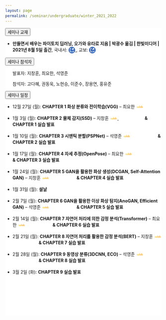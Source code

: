 ```yaml
---
layout: page
permalink: /seminar/undergraduate/winter_2021_2022
---
```


<section>
    <div class="cw-content container-fluid">
        <div class="cyw-container">
            <div class="container">
                <!--Start Container Div-->
                <div style="background-color:white;" class="container-fluid">
                    <!--Start Content Grid-->
                    <section class="row content" style="padding-bottom:100px">
                        <section class="content-wrapper title-section">
                        <!-- <h2 class="title-level-1">Projects</h2> -->
                        </section>
                        <section style="width:100%" class="content-wrapper">
                            <article>
                                <button class="accordion">세미나 교재</button>
                                <div class="panel article-content-1">
                                    <ul>
                                        <li>
                                            <strong>만들면서 배우는 파이토치 딥러닝, 오가와 유타로 지음 | 박광수 옮김 | 한빛미디어 | 2021년 8월 5일 출간</strong>,
                                            국내서: <a href="https://www.hanbit.co.kr/store/books/look.php?p_code=B7628794939"
                                               target="_blank">
                                                <img src="/assets/images/external_link.png" style="width: 1.5em;vertical-align:middle;"/>
                                            </a>,
                                            교보: <a href="http://www.kyobobook.co.kr/product/detailViewKor.laf?mallGb=KOR&ejkGb=KOR&barcode=9791162244609"
                                               target="_blank">
                                                <img src="/assets/images/external_link.png" style="width: 1.5em;vertical-align:middle;"/>
                                            </a>
                                        </li>
                                    </ul>
                                </div>
                            </article>
                        </section>
                        <section style="width:100%" class="content-wrapper">
                            <article>
                                <button class="accordion">세미나 참석자</button>
                                <div class="panel article-content-1">
                                    <ul>발표자: 지창훈, 최요한, 석영준</ul>
                                    <ul>참석자: 고다혜, 권동욱, 노현승, 이준수, 장용연, 홍유준</ul>
                                </div>
                            </article>
                        </section>
                        <section style="width:100%" class="content-wrapper">
                            <article>
                                <button class="accordion">세미나 일정</button>
                                <div class="panel article-content-1">
                                    <ul>
                                        <li>12월 27일 (월): <strong>CHAPTER 1 화상 분류와 전이학습(VGG)</strong> – 최요한
                                        <a href="https://colab.research.google.com/drive/12yyjsdACgRBZc2qSzW_J03-7h1awKHoC?usp=sharing" target="_blank">
                                            <img src="/assets/images/colab.png" width="5%" /></a></li>
                                        <br/>
                                        <li> 1월  3일 (월): <strong>CHAPTER 2 물체 감지(SSD)</strong> – 지창훈
                                            <a href="https://colab.research.google.com/drive/1Z1gYabj47K29elu1lgpemGXAH1jBxjYm?usp=sharing" target="_blank">
                                                <img src="/assets/images/colab.png" width="5%" />
                                            </a>
                                            <strong>&emsp;&emsp;&emsp;&emsp;&emsp;&emsp;& CHAPTER 1 실습 발표</strong>
                                        </li>
                                        <br/>
                                        <li> 1월  10일 (월): <strong>CHAPTER 3 시맨틱 분할(PSPNet)</strong> – 석영준
                                        <a href="https://colab.research.google.com/drive/1Z1gYabj47K29elu1lgpemGXAH1jBxjYm?usp=sharing" target="_blank">
                                            <img src="/assets/images/colab.png" width="5%" /></a>
                                         <strong>&emsp;&emsp;&emsp;&emsp;&emsp;&emsp;& CHAPTER 2 실습 발표</strong></li>
                                        <br/>
                                        <li> 1월  17일 (월): <strong>CHAPTER 4 자세 추정(OpenPose)</strong> – 최요한
                                        <a href="https://colab.research.google.com/drive/1Z1gYabj47K29elu1lgpemGXAH1jBxjYm?usp=sharing" target="_blank">
                                            <img src="/assets/images/colab.png" width="5%" /></a>
                                         <strong>&emsp;&emsp;&emsp;&emsp;&emsp;&emsp;& CHAPTER 3 실습 발표</strong></li>
                                        <br/>
                                        <li> 1월  24일 (월): <strong>CHAPTER 5 GAN을 활용한 화상 생성(DCGAN, Self-Attention GAN)</strong> – 지창훈
                                        <a href="https://colab.research.google.com/drive/1Z1gYabj47K29elu1lgpemGXAH1jBxjYm?usp=sharing" target="_blank">
                                            <img src="/assets/images/colab.png" width="5%" /></a>
                                         <strong>&emsp;&emsp;&emsp;&emsp;&emsp;&emsp;& CHAPTER 4 실습 발표</strong></li>
                                        <br/>
                                        <li> 1월  31일 (월): <strong>설날</strong></li>
                                        <br/>
                                        <li> 2월  7일 (월): <strong>CHAPTER 6 GAN을 활용한 이상 화상 탐지(AnoGAN, Efficient GAN)</strong> – 석영준
                                        <a href="https://colab.research.google.com/drive/1Z1gYabj47K29elu1lgpemGXAH1jBxjYm?usp=sharing" target="_blank">
                                            <img src="/assets/images/colab.png" width="5%" /></a>
                                         <strong>&emsp;&emsp;&emsp;&emsp;&emsp;&emsp;& CHAPTER 5 실습 발표</strong></li>
                                        <br/>
                                        <li> 2월  14일 (월): <strong>CHAPTER 7 자연어 처리에 의한 감정 분석(Transformer)</strong> – 최요한
                                        <a href="https://colab.research.google.com/drive/1Z1gYabj47K29elu1lgpemGXAH1jBxjYm?usp=sharing" target="_blank">
                                            <img src="/assets/images/colab.png" width="5%" /></a>
                                         <strong>&emsp;&emsp;&emsp;&emsp;&emsp;&emsp;& CHAPTER 6 실습 발표</strong></li>
                                        <br/>
                                        <li> 2월  21일 (월): <strong>CHAPTER 8 자연어 처리를 활용한 감정 분석(BERT)</strong> – 지창훈
                                        <a href="https://colab.research.google.com/drive/1Z1gYabj47K29elu1lgpemGXAH1jBxjYm?usp=sharing" target="_blank">
                                            <img src="/assets/images/colab.png" width="5%" /></a>
                                         <strong>&emsp;&emsp;&emsp;&emsp;&emsp;&emsp;& CHAPTER 7 실습 발표</strong></li>
                                        <br/>
                                        <li> 2월  28일 (월): <strong>CHAPTER 9 동영상 분류(3DCNN, ECO)</strong> – 석영준
                                        <a href="https://colab.research.google.com/drive/1Z1gYabj47K29elu1lgpemGXAH1jBxjYm?usp=sharing" target="_blank">
                                            <img src="/assets/images/colab.png" width="5%" /></a>
                                         <strong>&emsp;&emsp;&emsp;&emsp;&emsp;&emsp;& CHAPTER 8 실습 발표</strong></li>
                                        <br/>
                                        <li> 3월  2일 (화): <strong>CHAPTER 9 실습 발표</strong></li>
                                    </ul>
                                </div>
                            </article>
                            <br/>
                        </section>
                    </section>
                </div>
                <!--End Content Grid-->
            </div>
        </div>
    </div>
</section>

<script type="text/javascript">
    var acc = document.getElementsByClassName("accordion");

    for (var i = 0; i < acc.length; i++) {
        acc[i].addEventListener("click", function () {
            this.classList.toggle("acc_active");
            var panel = this.nextElementSibling;
            if (panel.style.maxHeight) {
                panel.style.maxHeight = null;
            } else {
                panel.style.maxHeight = panel.scrollHeight + "px";
            }
        });
    }

    for (var i = 0; i < acc.length; i++) {
        acc[i].click();
    }
</script>
